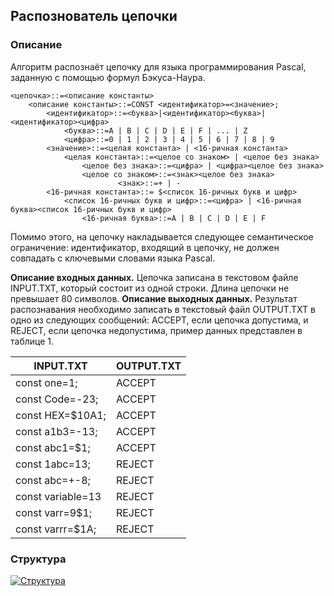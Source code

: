 ##  Распознователь цепочки
### Описание
Алгоритм распознаёт цепочку для языка программирования Pascal, заданную с помощью формул Бэкуса-Наура.
```
<цепочка>::=<описание константы>
	<описание константы>::=CONST <идентификатор>=<значение>;
		<идентификатор>::=<буква>|<идентификатор><буква>|<идентификатор><цифра>
			<буква>::=A | B | C | D | E | F | ... | Z
			<цифра>::=0 | 1 | 2 | 3 | 4 | 5 | 6 | 7 | 8 | 9
		<значение>::=<целая константа> | <16-ричная константа>
			<целая константа>::=<целое со знаком> | <целое без знака>
				<целое без знака>::=<цифра> | <цифра><целое без знака>
				<целое со знаком>::=<знак><целое без знака>
						<знак>::=+ | -
		<16-ричная константа>::= $<список 16-ричных букв и цифр>
			<список 16-ричных букв и цифр>::=<цифра> | <16-ричная буква><список 16-ричных букв и цифр>
				<16-ричная буква>::=A | B | C | D | E | F
```
Помимо этого, на цепочку накладывается следующее семантическое ограничение: идентификатор, входящий в цепочку, не должен совпадать с ключевыми словами языка Pascal.

**Описание входных данных.**
Цепочка записана в текстовом файле INPUT.TXT, который состоит из одной строки. Длина цепочки не превышает 80 символов.
**Описание выходных данных.**
Результат распознавания необходимо записать в текстовый файл OUTPUT.TXT в одно из следующих сообщений: ACCEPT, если цепочка допустима, и REJECT, если цепочка недопустима, пример данных представлен в таблице 1.

|      INPUT.TXT             |      OUTPUT.TXT     |
|----------------------------|---------------------|
|     const one=1;           |     ACCEPT          |
|     const Code=-23;        |     ACCEPT          |
|     const HEX=$10A1;       |     ACCEPT          |
|     const   a1b3=-13;      |     ACCEPT          |
|     const   abc1=$1;       |     ACCEPT          |
|     const   1abc=13;       |     REJECT          |
|     const   abc=+-8;       |     REJECT          |
|     const   variable=13    |     REJECT          |
|     const   varr=9$1;      |     REJECT          |
|     const   varrr=$1A;     |     REJECT          |

### Структура
[![Структура](https://imgur.com/iCrPuz1.jpg "Структура")](https://imgur.com/iCrPuz1 "Структура")
